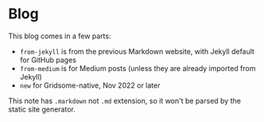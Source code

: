 # Blog

This blog comes in a few parts:

- `from-jekyll` is from the previous Markdown website, with Jekyll default for GitHub pages
- `from-medium` is for Medium posts (unless they are already imported from Jekyll)
- `new` for Gridsome-native, Nov 2022 or later

This note has `.markdown` not `.md` extension, so it won't be parsed by the static site generator.
